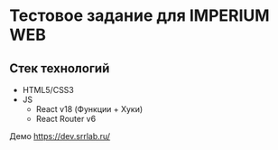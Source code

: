 # Тестовое задание для IMPERIUM WEB

## Стек технологий
- HTML5/CSS3
- JS
    - React v18 (Функции + Хуки)
    - React Router v6

Демо https://dev.srrlab.ru/